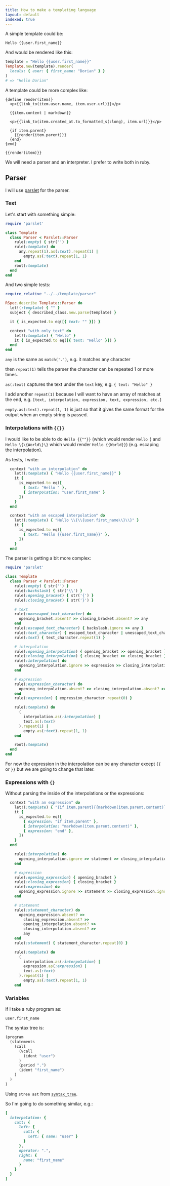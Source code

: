 ```yaml
---
title: How to make a templating language
layout: default
indexed: true
---
```


A simple template could be:

```
Hello {{user.first_name}}
```

And would be rendered like this:

```ruby
template = "Hello {{user.first_name}}"
Template.new(template).render(
  locals: { user: { first_name: "Dorian" } }
)
# => "Hello Dorian"
```

A template could be more complex like:

```
{define render(item)}
  <p>{{link_to(item.user.name, item.user.url)}}</p>
  
  {{item.content | markdown}}
  
  <p>{{link_to(item.created_at.to_formatted_s(:long), item.url)}}</p>
  
  {if item.parent}
    {{render(item.parent)}}
  {end}
{end}

{{render(item)}}
```

We will need a parser and an interpreter. I prefer to write both in ruby.

## Parser

I will use [parslet](https://github.com/kschiess/parslet) for the parser.

### Text

Let's start with something simple:

```ruby
require 'parslet'

class Template
  class Parser < Parslet::Parser
    rule(:empty) { str('') }
    rule(:template) do
      any.repeat(1).as(:text).repeat(1) |
        empty.as(:text).repeat(1, 1)
    end
    root(:template)
  end
end
```

And two simple tests:

```ruby
require_relative "../../template/parser"

RSpec.describe Template::Parser do
  let!(:template) { "" }
  subject { described_class.new.parse(template) }

  it { is_expected.to eq([{ text: "" }]) }

  context "with only text" do
    let!(:template) { "Hello" }
    it { is_expected.to eq([{ text: "Hello" }]) }
  end
end
```

`any` is the same as `match('.')`, e.g. it matches any character

then `repeat(1)` tells the parser the character can be repeated 1 or more times.

`as(:text)` captures the text under the `text` key, e.g. `{ text: "Hello" }`

I add another `repeat(1)` because I will want to have an array of matches at the end, e.g. `[text, interpolation, expression, text, expression, etc.]`

`empty.as(:text).repeat(1, 1)` is just so that it gives the same format for the output when an empty string is passed.

### Interpolations with `{{}}`

I would like to be able to do `Hello {{""}}` (which would render `Hello `) and `Hello \{\{World\}\}` which would render `Hello {{World}}`) (e.g. escaping the interpolation).

As tests, I write:

```ruby
  context "with an interpolation" do
    let!(:template) { "Hello {{user.first_name}}" }
    it {
      is_expected.to eq([
        { text: "Hello " },
        { interpolation: "user.first_name" }
      ])
    }
  end

  context "with an escaped interpolation" do
    let!(:template) { "Hello \\{\\{user.first_name\\}\\}" }
    it {
      is_expected.to eq([
        { text: "Hello {{user.first_name}}" },
      ])
    }
  end
```

The parser is getting a bit more complex:

```ruby
require 'parslet'

class Template
  class Parser < Parslet::Parser
    rule(:empty) { str('') }
    rule(:backslash) { str('\\') }
    rule(:opening_bracket) { str('{') }
    rule(:closing_bracket) { str('}') }

    # text
    rule(:unescaped_text_character) do
      opening_bracket.absent? >> closing_bracket.absent? >> any
    end
    rule(:escaped_text_character) { backslash.ignore >> any }
    rule(:text_character) { escaped_text_character | unescaped_text_character }
    rule(:text) { text_character.repeat(1) }

    # interpolation
    rule(:opening_interpolation) { opening_bracket >> opening_bracket }
    rule(:closing_interpolation) { closing_bracket >> closing_bracket }
    rule(:interpolation) do
      opening_interpolation.ignore >> expression >> closing_interpolation.ignore
    end

    # expression
    rule(:expression_character) do
      opening_interpolation.absent? >> closing_interpolation.absent? >> any
    end
    rule(:expression) { expression_character.repeat(0) }

    rule(:template) do
      (
        interpolation.as(:interpolation) |
        text.as(:text)
      ).repeat(1) |
        empty.as(:text).repeat(1, 1)
    end

    root(:template)
  end
end
```

For now the expression in the interpolation can be any character except `{{` or `}}` but we are going to change that later.

### Expressions with `{}`

Without parsing the inside of the interpolations or the expressions:

```ruby
  context "with an expression" do
    let!(:template) { "{if item.parent}{{markdown(item.parent.content)}}{end}" }
    it {
      is_expected.to eq([
        { expression: "if item.parent" },
        { interpolation: "markdown(item.parent.content)" },
        { expression: "end" },
      ])
    }
  end
```

```ruby
    rule(:interpolation) do
      opening_interpolation.ignore >> statement >> closing_interpolation.ignore
    end

    # expression
    rule(:opening_expression) { opening_bracket }
    rule(:closing_expression) { closing_bracket }
    rule(:expression) do
      opening_expression.ignore >> statement >> closing_expression.ignore
    end

    # statement
    rule(:statement_character) do
      opening_expression.absent? >>
        closing_expression.absent? >>
        opening_interpolation.absent? >>
        closing_interpolation.absent? >>
        any
    end
    rule(:statement) { statement_character.repeat(0) }

    rule(:template) do
      (
        interpolation.as(:interpolation) |
        expression.as(:expression) |
        text.as(:text)
      ).repeat(1) |
        empty.as(:text).repeat(1, 1)
    end
```

### Variables

If I take a ruby program as:

```
user.first_name
```

The syntax tree is:

```lisp
(program
  (statements
    (call
      (vcall
        (ident "user")
      )
      (period ".")
      (ident "first_name")
    )
  )
)
```

Using `stree ast` from [`syntax_tree`](https://github.com/ruby-syntax-tree/syntax_tree).

So I'm going to do something similar, e.g.:

```ruby
[
  interpolation: {
    call: {
      left: {
        call: {
          left: { name: "user" }
        }
      },
      operator: ".",
      right: {
        name: "first_name"
      }
    }
  }
]
```
